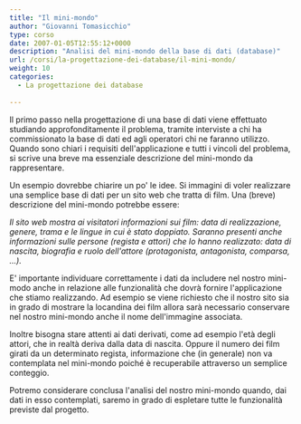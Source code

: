 ```yaml
---
title: "Il mini-mondo"
author: "Giovanni Tomasicchio"
type: corso
date: 2007-01-05T12:55:12+0000
description: "Analisi del mini-mondo della base di dati (database)"
url: /corsi/la-progettazione-dei-database/il-mini-mondo/
weight: 10
categories:
  - La progettazione dei database
  
---
```

 Il primo passo nella progettazione di una base di dati viene effettuato studiando approfonditamente il problema, tramite interviste a chi ha commissionato la base di dati ed agli operatori chi ne faranno utilizzo. Quando sono chiari i requisiti dell'applicazione e tutti i vincoli del problema, si scrive una breve ma essenziale descrizione del mini-mondo da rappresentare.

 Un esempio dovrebbe chiarire un po' le idee. Si immagini di voler realizzare una semplice base di dati per un sito web che tratta di film. Una (breve) descrizione del mini-mondo potrebbe essere:

 *Il sito web mostra ai visitatori informazioni sui film: data di realizzazione, genere, trama e le lingue in cui è stato doppiato. Saranno presenti anche informazioni sulle persone (regista e attori) che lo hanno realizzato: data di nascita, biografia e ruolo dell'attore (protagonista, antagonista, comparsa, ...).*

 E' importante individuare correttamente i dati da includere nel nostro mini-modo anche in relazione alle funzionalità che dovrà fornire l'applicazione che stiamo realizzando. Ad esempio se viene richiesto che il nostro sito sia in grado di mostrare la locandina dei film allora sarà necessario conservare nel nostro mini-mondo anche il nome dell'immagine associata.

 Inoltre bisogna stare attenti ai dati derivati, come ad esempio l'età degli attori, che in realtà deriva dalla data di nascita. Oppure il numero dei film girati da un determinato regista, informazione che (in generale) non va contemplata nel mini-mondo poiché è recuperabile attraverso un semplice conteggio.

 Potremo considerare conclusa l'analisi del nostro mini-mondo quando, dai dati in esso contemplati, saremo in grado di espletare tutte le funzionalità previste dal progetto.